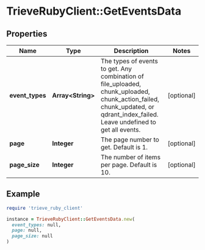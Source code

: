 # TrieveRubyClient::GetEventsData

## Properties

| Name | Type | Description | Notes |
| ---- | ---- | ----------- | ----- |
| **event_types** | **Array&lt;String&gt;** | The types of events to get. Any combination of file_uploaded, chunk_uploaded, chunk_action_failed, chunk_updated, or qdrant_index_failed. Leave undefined to get all events. | [optional] |
| **page** | **Integer** | The page number to get. Default is 1. | [optional] |
| **page_size** | **Integer** | The number of items per page. Default is 10. | [optional] |

## Example

```ruby
require 'trieve_ruby_client'

instance = TrieveRubyClient::GetEventsData.new(
  event_types: null,
  page: null,
  page_size: null
)
```


